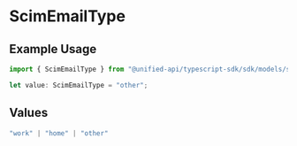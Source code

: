 # ScimEmailType

## Example Usage

```typescript
import { ScimEmailType } from "@unified-api/typescript-sdk/sdk/models/shared";

let value: ScimEmailType = "other";
```

## Values

```typescript
"work" | "home" | "other"
```